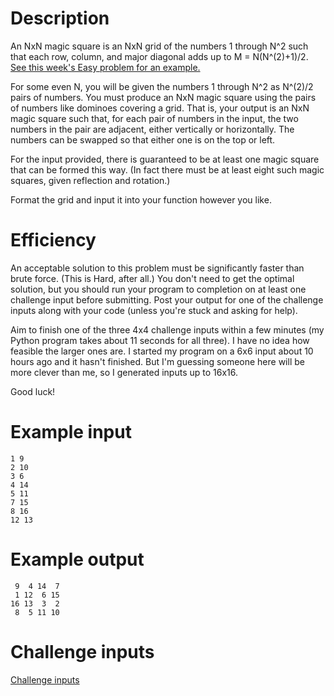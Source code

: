 # Description

An NxN magic square is an NxN grid of the numbers 1 through N^2 such that each row, column, and major diagonal adds up to M = N(N^(2)+1)/2. [See this week's Easy problem for an example.](https://www.reddit.com/r/dailyprogrammer/comments/4dccix/20160404_challenge_261_easy_verifying_3x3_magic/)

For some even N, you will be given the numbers 1 through N^2 as N^(2)/2 pairs of numbers. You must produce an NxN magic square using the pairs of numbers like dominoes covering a grid. That is, your output is an NxN magic square such that, for each pair of numbers in the input, the two numbers in the pair are adjacent, either vertically or horizontally. The numbers can be swapped so that either one is on the top or left.

For the input provided, there is guaranteed to be at least one magic square that can be formed this way. (In fact there must be at least eight such magic squares, given reflection and rotation.)

Format the grid and input it into your function however you like.

# Efficiency

An acceptable solution to this problem must be significantly faster than brute force. (This is Hard, after all.) You don't need to get the optimal solution, but you should run your program to completion on at least one challenge input before submitting. Post your output for one of the challenge inputs along with your code (unless you're stuck and asking for help).

Aim to finish one of the three 4x4 challenge inputs within a few minutes (my Python program takes about 11 seconds for all three). I have no idea how feasible the larger ones are. I started my program on a 6x6 input about 10 hours ago and it hasn't finished. But I'm guessing someone here will be more clever than me, so I generated inputs up to 16x16.

Good luck!

# Example input

    1 9
    2 10
    3 6
    4 14
    5 11
    7 15
    8 16
    12 13

# Example output

     9  4 14  7
     1 12  6 15
    16 13  3  2
     8  5 11 10

# Challenge inputs

[Challenge inputs](http://pastebin.com/6dkYxvrM)